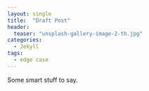 ```yaml
---
layout: single
title:  "Draft Post"
header:
  teaser: "unsplash-gallery-image-2-th.jpg"
categories:
  - Jekyll
tags:
  - edge case
---
```

Some smart stuff to say.
